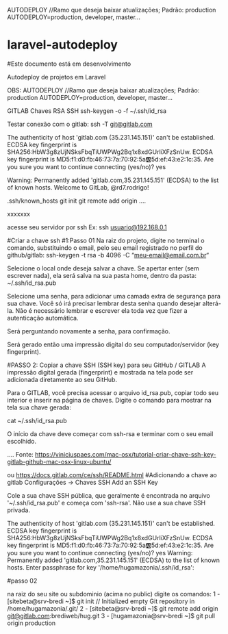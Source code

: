 AUTODEPLOY //Ramo que deseja baixar atualizações; Padrão: production
AUTODEPLOY=production, developer, master...

# laravel-autodeploy
#Este documento está em desenvolvimento

Autodeploy de projetos em Laravel

OBS: AUTODEPLOY //Ramo que deseja baixar atualizações; Padrão: production AUTODEPLOY=production, developer, master...

GITLAB
Chaves RSA SSH
ssh-keygen -o -f ~/.ssh/id_rsa

Testar conexão com o gitlab: ssh -T git@gitlab.com

The authenticity of host 'gitlab.com (35.231.145.151)' can't be established.
ECDSA key fingerprint is SHA256:HbW3g8zUjNSksFbqTiUWPWg2Bq1x8xdGUrliXFzSnUw.
ECDSA key fingerprint is MD5:f1:d0:fb:46:73:7a:70:92:5a:ab:5d:ef:43:e2:1c:35.
Are you sure you want to continue connecting (yes/no)? yes

Warning: Permanently added 'gitlab.com,35.231.145.151' (ECDSA) to the list of known hosts.
Welcome to GitLab, @rd7.rodrigo!

.ssh/known_hosts
 git init 
 git remote add origin ....
 
xxxxxxx

acesse seu servidor por ssh
Ex: ssh usuario@192.168.0.1 

#Criar a chave ssh
#1:Passo 01
Na raiz do projeto, digite no terminal o comando, substituindo o email, pelo seu email registrado no perfil do github/gitlab: 
ssh-keygen -t rsa -b 4096 -C “meu-email@email.com.br“

Selecione o local onde deseja salvar a chave. Se apertar enter (sem escrever nada), ela será salva na sua pasta home, dentro da pasta: ~/.ssh/id_rsa.pub

Selecione uma senha, para adicionar uma camada extra de segurança para sua chave. Você só irá precisar lembrar desta senha quando desejar alterá-la. Não é necessário lembrar e escrever ela toda vez que fizer a autenticação automática.

Será perguntando novamente a senha, para confirmação.

Será gerado então uma impressão digital do seu computador/servidor (key fingerprint).

#PASSO 2: Copiar a chave SSH (SSH key) para seu GitHub / GITLAB
A impressão digital gerada (fingerprint) e mostrada na tela pode ser adicionada diretamente ao seu GitHub.

Para o GITLAB, você precisa acessar o arquivo id_rsa.pub, copiar todo seu interior e inserir na página de chaves. Digite o comando para mostrar na tela sua chave gerada:

cat  ~/.ssh/id_rsa.pub

O início da chave deve começar com ssh-rsa e terminar com o seu email escolhido.


....
Fonte: https://viniciuspaes.com/mac-osx/tutorial-criar-chave-ssh-key-gitlab-github-mac-osx-linux-ubuntu/

ou https://docs.gitlab.com/ce/ssh/README.html
#Adicionando a chave ao gitlab
Configurações -> Chaves SSH
Add an SSH Key

Cole a sua chave SSH pública, que geralmente é encontrada no arquivo '~/.ssh/id_rsa.pub' e começa com 'ssh-rsa'. Não use a sua chave SSH privada.


The authenticity of host 'gitlab.com (35.231.145.151)' can't be established.
ECDSA key fingerprint is SHA256:HbW3g8zUjNSksFbqTiUWPWg2Bq1x8xdGUrliXFzSnUw.
ECDSA key fingerprint is MD5:f1:d0:fb:46:73:7a:70:92:5a:ab:5d:ef:43:e2:1c:35.
Are you sure you want to continue connecting (yes/no)? yes
Warning: Permanently added 'gitlab.com,35.231.145.151' (ECDSA) to the list of known hosts.
Enter passphrase for key '/home/hugamazonia/.ssh/id_rsa': 

#passo 02


na raiz do seu site ou subdominio (acima no public) digite os comandos:
1 - [sitebeta@srv-bredi ~]$ git init
// Initialized empty Git repository in /home/hugamazonia/.git/
2 - [sitebeta@srv-bredi ~]$ git remote add origin git@gitlab.com:brediweb/hug.git
3 - [hugamazonia@srv-bredi ~]$ git pull origin production


<!-- The authenticity of host 'gitlab.com (35.231.145.151)' can't be established.
ECDSA key fingerprint is SHA256:HbW3g8zUjNSksFbqTiUWPWg2Bq1x8xdGUrliXFzSnUw.
ECDSA key fingerprint is MD5:f1:d0:fb:46:73:7a:70:92:5a:ab:5d:ef:43:e2:1c:35.
Are you sure you want to continue connecting (yes/no)?  -->

<!-- Warning: Permanently added 'gitlab.com,35.231.145.151' (ECDSA) to the list of known hosts.
Permission denied (publickey).
fatal: Could not read from remote repository.

Please make sure you have the correct access rights
and the repository exists. -->